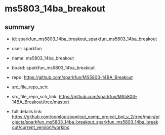 # ms5803_14ba_breakout
 
## summary 
* id: sparkfun_ms5803_14ba_breakout_sparkfun_ms5803_14ba_breakout
* user: sparkfun
* name: ms5803_14ba_breakout
* board: sparkfun_ms5803_14ba_breakout
* repo: https://github.com/sparkfun/MS5803-14BA_Breakout



* src_file_repo_sch: 
* src_file_repo_sch_link: https://github.com/sparkfun/MS5803-14BA_Breakout/tree/master/
* full details link: https://github.com/oomlout/oomlout_oomp_project_bot_v_2/tree/main/projects/sparkfun_ms5803_14ba_breakout_sparkfun_ms5803_14ba_breakout/current_version/working  







